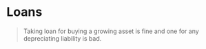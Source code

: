 # Loans

> Taking loan for buying a growing asset is fine and one for any depreciating liability is bad.
